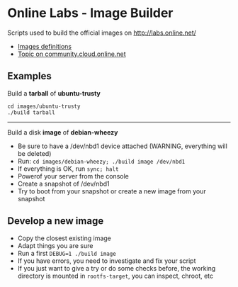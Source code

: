Online Labs - Image Builder
===========================

Scripts used to build the official images on http://labs.online.net/

- [Images definitions](images)
- [Topic on community.cloud.online.net](https://community.cloud.online.net/t/official-new-linux-distributions-debian-coreos-centos-fedora-arch-linux/229/2)

Examples
--------

Build a **tarball** of **ubuntu-trusty**

    cd images/ubuntu-trusty
    ./build tarball

---

Build a disk **image** of **debian-wheezy**

- Be sure to have a /dev/nbd1 device attached (WARNING, everything will be deleted)
- Run: `cd images/debian-wheezy; ./build image /dev/nbd1`
- If everything is OK, run `sync; halt`
- Powerof your server from the console
- Create a snapshot of /dev/nbd1
- Try to boot from your snapshot or create a new image from your snapshot

Develop a new image
-------------------

- Copy the closest existing image
- Adapt things you are sure
- Run a first `DEBUG=1 ./build image`
- If you have errors, you need to investigate and fix your script
- If you just want to give a try or do some checks before, the working directory is mounted in `rootfs-target`, you can inspect, chroot, etc
